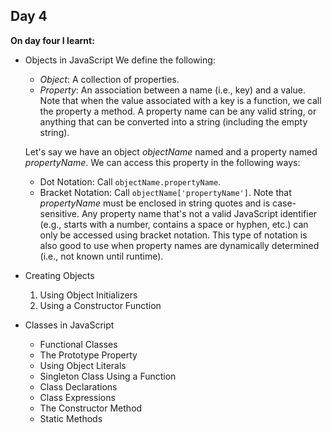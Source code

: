 ## Day 4

**On day four I learnt:**
- Objects in JavaScript
  We define the following:
    - *Object*: A collection of properties.
    - *Property*: An association between a name (i.e., key) and a value. Note that when the value associated with a key is a function, we call the property a method. A property name can be any valid string, or anything that can be converted into a string (including the empty string).

  Let's say we have an object *objectName* named and a property named *propertyName*. We can access this property in the following ways:
    - Dot Notation: Call `objectName.propertyName`.
    - Bracket Notation: Call `objectName['propertyName']`. Note that *propertyName* must be enclosed in string quotes and is case-sensitive. Any property name that's not a valid JavaScript identifier (e.g., starts with a number, contains a space or hyphen, etc.) can only be accessed using bracket notation. This type of notation is also good to use when property names are dynamically determined (i.e., not known until runtime).

- Creating Objects
  1. Using Object Initializers
  2. Using a Constructor Function

- Classes in JavaScript
  - Functional Classes
  - The Prototype Property
  - Using Object Literals
  - Singleton Class Using a Function
  - Class Declarations
  - Class Expressions
  - The Constructor Method
  - Static Methods



